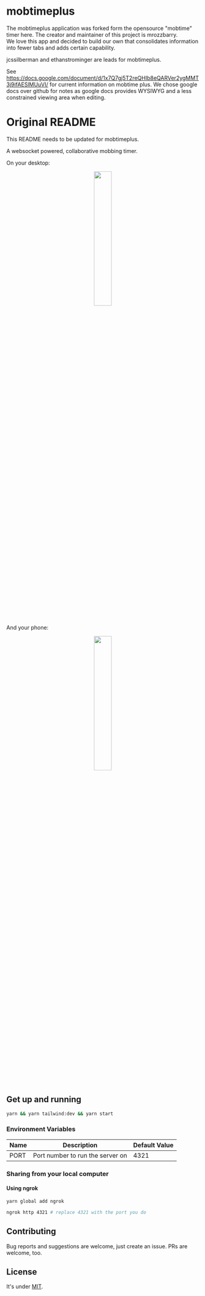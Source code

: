 # mobtimeplus

The mobtimeplus application was forked form the opensource "mobtime" timer here.  The creator and maintainer of this project is mrozzbarry.  
We love this app and decided to build our own that consolidates information into fewer tabs and adds certain capability.

jcssilberman and ethanstrominger are leads for mobtimeplus.

See https://docs.google.com/document/d/1x7Q7gj5T2reQHIb8eQARVer2ygMMT3j9ifAESlMUuVI/ for current information on mobtime plus.  We chose google docs over github for notes as google docs provides WYSIWYG and a less constrained viewing area when editing. 

# Original README

This README needs to be updated for mobtimeplus.

A websocket powered, collaborative mobbing timer.

On your desktop:

<p align="center">
  <img src="./docs/screenshot.png" width="30%" height="auto" />
</p>

And your phone:

<p align="center">
  <img src="./docs/screenshot-mobile.png" width="30%" height="auto" />
</p>

## Get up and running

```bash
yarn && yarn tailwind:dev && yarn start
```

### Environment Variables

| Name            | Description                      | Default Value      |
| --------------- | -------------------------------- | ------------------ |
| PORT            | Port number to run the server on | 4321               |

### Sharing from your local computer

#### Using ngrok

```bash
yarn global add ngrok

ngrok http 4321 # replace 4321 with the port you do
```

## Contributing

Bug reports and suggestions are welcome, just create an issue. PRs are welcome, too.

## License

It's under [MIT](./LICENSE.md).
